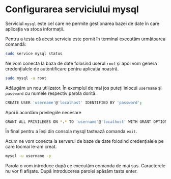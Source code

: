 # Configurarea serviciului mysql

Serviciul ```mysql``` este cel care ne permite gestionarea bazei de date în care aplicația va stoca informații.

Pentru a testa că acest serviciu este pornit în terminal executăm următoarea comandă:

```bash
sudo service mysql status
```

Ne vom conecta la baza de date folosind userul ```root``` și apoi vom genera credențialele de autentificare pentru aplicația noastră.

```bash
sudo mysql -u root
```

Adăugăm un nou utilizator. În exemplul de mai jos puteți inlocui ```username``` și ```password``` cu numele respectiv parola dorită.

```bash
CREATE USER 'username'@'localhost' IDENTIFIED BY 'password';
```

Apoi îi acordăm privilegiile necesare 

```bash
GRANT ALL PRIVILEGES ON *.* TO 'username'@'localhost' WITH GRANT OPTION;
```

În final pentru a îeși din consola mysql tastează comanda ```exit```.

Acum ne vom conecta la serverul de baze de date folosind credențialele pe care tocmai le-am creat.

```bash
mysql -u username -p
```

Parola o vom introduce după ce executăm comanda de mai sus. Caracterele nu vor fi afișate. După introducerea parolei apăsăm tasta enter.